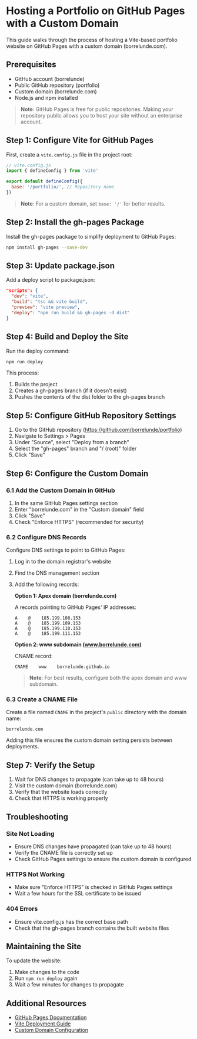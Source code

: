 # Hosting a Portfolio on GitHub Pages with a Custom Domain

This guide walks through the process of hosting a Vite-based portfolio website on GitHub Pages with a custom domain (borrelunde.com).

## Prerequisites

- GitHub account (borrelunde)
- Public GitHub repository (portfolio)
- Custom domain (borrelunde.com)
- Node.js and npm installed

> **Note**: GitHub Pages is free for public repositories. Making your repository public allows you to host your site without an enterprise account.

## Step 1: Configure Vite for GitHub Pages

First, create a `vite.config.js` file in the project root:

```js
// vite.config.js
import { defineConfig } from 'vite'

export default defineConfig({
  base: '/portfolio/', // Repository name
})
```

> **Note**: For a custom domain, set `base: '/'` for better results.

## Step 2: Install the gh-pages Package

Install the gh-pages package to simplify deployment to GitHub Pages:

```bash
npm install gh-pages --save-dev
```

## Step 3: Update package.json

Add a deploy script to package.json:

```json
"scripts": {
  "dev": "vite",
  "build": "tsc && vite build",
  "preview": "vite preview",
  "deploy": "npm run build && gh-pages -d dist"
}
```

## Step 4: Build and Deploy the Site

Run the deploy command:

```bash
npm run deploy
```

This process:
1. Builds the project
2. Creates a gh-pages branch (if it doesn't exist)
3. Pushes the contents of the dist folder to the gh-pages branch

## Step 5: Configure GitHub Repository Settings

1. Go to the GitHub repository (https://github.com/borrelunde/portfolio)
2. Navigate to Settings > Pages
3. Under "Source", select "Deploy from a branch"
4. Select the "gh-pages" branch and "/ (root)" folder
5. Click "Save"

## Step 6: Configure the Custom Domain

### 6.1 Add the Custom Domain in GitHub

1. In the same GitHub Pages settings section
2. Enter "borrelunde.com" in the "Custom domain" field
3. Click "Save"
4. Check "Enforce HTTPS" (recommended for security)

### 6.2 Configure DNS Records

Configure DNS settings to point to GitHub Pages:

1. Log in to the domain registrar's website
2. Find the DNS management section
3. Add the following records:

   **Option 1: Apex domain (borrelunde.com)**

   A records pointing to GitHub Pages' IP addresses:
   ```
   A    @    185.199.108.153
   A    @    185.199.109.153
   A    @    185.199.110.153
   A    @    185.199.111.153
   ```

   **Option 2: www subdomain (www.borrelunde.com)**

   CNAME record:
   ```
   CNAME    www    borrelunde.github.io
   ```

   > **Note**: For best results, configure both the apex domain and www subdomain.

### 6.3 Create a CNAME File

Create a file named `CNAME` in the project's `public` directory with the domain name:

```
borrelunde.com
```

Adding this file ensures the custom domain setting persists between deployments.

## Step 7: Verify the Setup

1. Wait for DNS changes to propagate (can take up to 48 hours)
2. Visit the custom domain (borrelunde.com)
3. Verify that the website loads correctly
4. Check that HTTPS is working properly

## Troubleshooting

### Site Not Loading

- Ensure DNS changes have propagated (can take up to 48 hours)
- Verify the CNAME file is correctly set up
- Check GitHub Pages settings to ensure the custom domain is configured

### HTTPS Not Working

- Make sure "Enforce HTTPS" is checked in GitHub Pages settings
- Wait a few hours for the SSL certificate to be issued

### 404 Errors

- Ensure vite.config.js has the correct base path
- Check that the gh-pages branch contains the built website files

## Maintaining the Site

To update the website:

1. Make changes to the code
2. Run `npm run deploy` again
3. Wait a few minutes for changes to propagate

## Additional Resources

- [GitHub Pages Documentation](https://docs.github.com/en/pages)
- [Vite Deployment Guide](https://vitejs.dev/guide/static-deploy.html#github-pages)
- [Custom Domain Configuration](https://docs.github.com/en/pages/configuring-a-custom-domain-for-your-github-pages-site)
